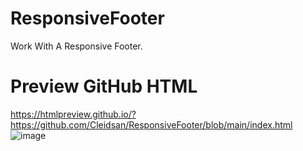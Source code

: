 # ResponsiveFooter
 Work With A Responsive Footer.

# Preview GitHub HTML
https://htmlpreview.github.io/?https://github.com/Cleidsan/ResponsiveFooter/blob/main/index.html
![image](https://github.com/Cleidsan/ResponsiveFooter/assets/128002022/4c663802-b9f1-44ae-9d60-b0824d9309cf)
